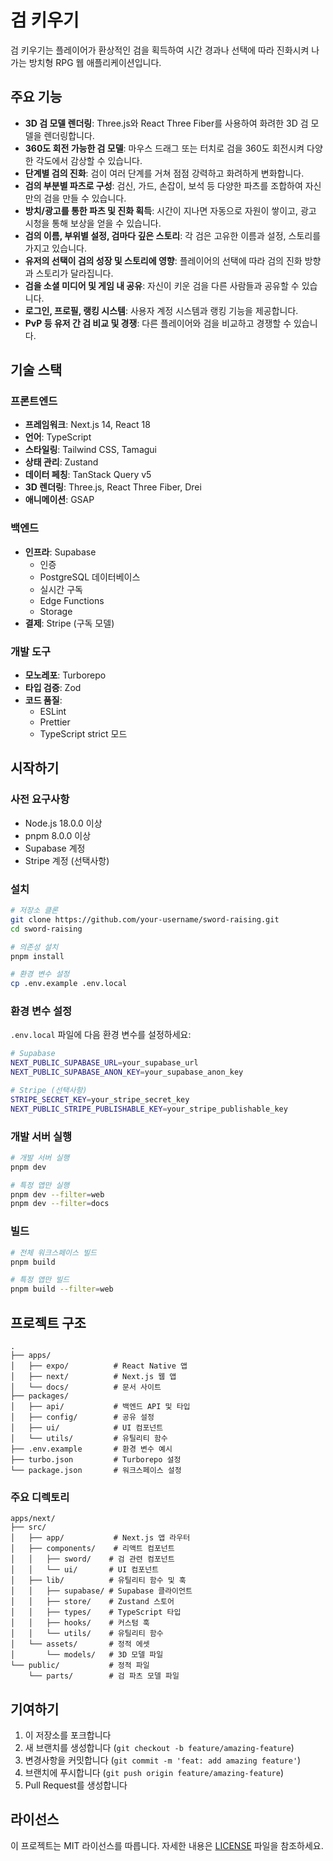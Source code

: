 # 검 키우기

검 키우기는 플레이어가 환상적인 검을 획득하여 시간 경과나 선택에 따라 진화시켜 나가는 방치형 RPG 웹 애플리케이션입니다.

## 주요 기능

- **3D 검 모델 렌더링**: Three.js와 React Three Fiber를 사용하여 화려한 3D 검 모델을 렌더링합니다.
- **360도 회전 가능한 검 모델**: 마우스 드래그 또는 터치로 검을 360도 회전시켜 다양한 각도에서 감상할 수 있습니다.
- **단계별 검의 진화**: 검이 여러 단계를 거쳐 점점 강력하고 화려하게 변화합니다.
- **검의 부분별 파츠로 구성**: 검신, 가드, 손잡이, 보석 등 다양한 파츠를 조합하여 자신만의 검을 만들 수 있습니다.
- **방치/광고를 통한 파츠 및 진화 획득**: 시간이 지나면 자동으로 자원이 쌓이고, 광고 시청을 통해 보상을 얻을 수 있습니다.
- **검의 이름, 부위별 설정, 검마다 깊은 스토리**: 각 검은 고유한 이름과 설정, 스토리를 가지고 있습니다.
- **유저의 선택이 검의 성장 및 스토리에 영향**: 플레이어의 선택에 따라 검의 진화 방향과 스토리가 달라집니다.
- **검을 소셜 미디어 및 게임 내 공유**: 자신이 키운 검을 다른 사람들과 공유할 수 있습니다.
- **로그인, 프로필, 랭킹 시스템**: 사용자 계정 시스템과 랭킹 기능을 제공합니다.
- **PvP 등 유저 간 검 비교 및 경쟁**: 다른 플레이어와 검을 비교하고 경쟁할 수 있습니다.

## 기술 스택

### 프론트엔드

- **프레임워크**: Next.js 14, React 18
- **언어**: TypeScript
- **스타일링**: Tailwind CSS, Tamagui
- **상태 관리**: Zustand
- **데이터 페칭**: TanStack Query v5
- **3D 렌더링**: Three.js, React Three Fiber, Drei
- **애니메이션**: GSAP
<!-- - **국제화**: i18next, react-i18next -->

### 백엔드

- **인프라**: Supabase
  - 인증
  - PostgreSQL 데이터베이스
  - 실시간 구독
  - Edge Functions
  - Storage
- **결제**: Stripe (구독 모델)

### 개발 도구

- **모노레포**: Turborepo
- **타입 검증**: Zod
- **코드 품질**:
  - ESLint
  - Prettier
  - TypeScript strict 모드

## 시작하기

### 사전 요구사항

- Node.js 18.0.0 이상
- pnpm 8.0.0 이상
- Supabase 계정
- Stripe 계정 (선택사항)

### 설치

```bash
# 저장소 클론
git clone https://github.com/your-username/sword-raising.git
cd sword-raising

# 의존성 설치
pnpm install

# 환경 변수 설정
cp .env.example .env.local
```

### 환경 변수 설정

`.env.local` 파일에 다음 환경 변수를 설정하세요:

```bash
# Supabase
NEXT_PUBLIC_SUPABASE_URL=your_supabase_url
NEXT_PUBLIC_SUPABASE_ANON_KEY=your_supabase_anon_key

# Stripe (선택사항)
STRIPE_SECRET_KEY=your_stripe_secret_key
NEXT_PUBLIC_STRIPE_PUBLISHABLE_KEY=your_stripe_publishable_key
```

### 개발 서버 실행

```bash
# 개발 서버 실행
pnpm dev

# 특정 앱만 실행
pnpm dev --filter=web
pnpm dev --filter=docs
```

### 빌드

```bash
# 전체 워크스페이스 빌드
pnpm build

# 특정 앱만 빌드
pnpm build --filter=web
```

## 프로젝트 구조

```
.
├── apps/
│   ├── expo/          # React Native 앱
│   ├── next/          # Next.js 웹 앱
│   └── docs/          # 문서 사이트
├── packages/
│   ├── api/           # 백엔드 API 및 타입
│   ├── config/        # 공유 설정
│   ├── ui/            # UI 컴포넌트
│   └── utils/         # 유틸리티 함수
├── .env.example       # 환경 변수 예시
├── turbo.json         # Turborepo 설정
└── package.json       # 워크스페이스 설정
```

### 주요 디렉토리

```
apps/next/
├── src/
│   ├── app/           # Next.js 앱 라우터
│   ├── components/    # 리액트 컴포넌트
│   │   ├── sword/    # 검 관련 컴포넌트
│   │   └── ui/       # UI 컴포넌트
│   ├── lib/          # 유틸리티 함수 및 훅
│   │   ├── supabase/ # Supabase 클라이언트
│   │   ├── store/    # Zustand 스토어
│   │   ├── types/    # TypeScript 타입
│   │   ├── hooks/    # 커스텀 훅
│   │   └── utils/    # 유틸리티 함수
│   └── assets/       # 정적 에셋
│       └── models/   # 3D 모델 파일
└── public/           # 정적 파일
    └── parts/        # 검 파츠 모델 파일
```

## 기여하기

1. 이 저장소를 포크합니다
2. 새 브랜치를 생성합니다 (`git checkout -b feature/amazing-feature`)
3. 변경사항을 커밋합니다 (`git commit -m 'feat: add amazing feature'`)
4. 브랜치에 푸시합니다 (`git push origin feature/amazing-feature`)
5. Pull Request를 생성합니다

## 라이선스

이 프로젝트는 MIT 라이선스를 따릅니다. 자세한 내용은 [LICENSE](LICENSE) 파일을 참조하세요.

